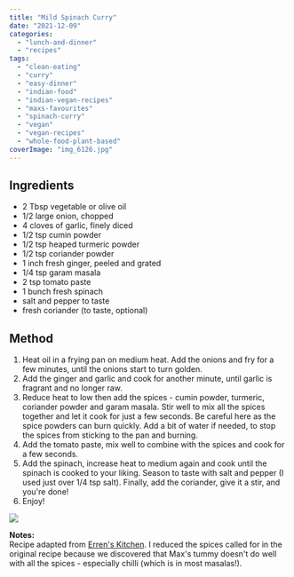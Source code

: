 ```yaml
---
title: "Mild Spinach Curry"
date: "2021-12-09"
categories: 
  - "lunch-and-dinner"
  - "recipes"
tags: 
  - "clean-eating"
  - "curry"
  - "easy-dinner"
  - "indian-food"
  - "indian-vegan-recipes"
  - "maxs-favourites"
  - "spinach-curry"
  - "vegan"
  - "vegan-recipes"
  - "whole-food-plant-based"
coverImage: "img_6126.jpg"
---
```


## Ingredients

- 2 Tbsp vegetable or olive oil
- 1/2 large onion, chopped
- 4 cloves of garlic, finely diced
- 1/2 tsp cumin powder
- 1/2 tsp heaped turmeric powder
- 1/2 tsp coriander powder
- 1 inch fresh ginger, peeled and grated
- 1/4 tsp garam masala
- 2 tsp tomato paste
- 1 bunch fresh spinach
- salt and pepper to taste
- fresh coriander (to taste, optional)

## Method

1. Heat oil in a frying pan on medium heat. Add the onions and fry for a few minutes, until the onions start to turn golden.
2. Add the ginger and garlic and cook for another minute, until garlic is fragrant and no longer raw.
3. Reduce heat to low then add the spices - cumin powder, turmeric, coriander powder and garam masala. Stir well to mix all the spices together and let it cook for just a few seconds. Be careful here as the spice powders can burn quickly. Add a bit of water if needed, to stop the spices from sticking to the pan and burning.
4. Add the tomato paste, mix well to combine with the spices and cook for a few seconds.
5. Add the spinach, increase heat to medium again and cook until the spinach is cooked to your liking. Season to taste with salt and pepper (I used just over 1/4 tsp salt). Finally, add the coriander, give it a stir, and you're done!
6. Enjoy!

![](https://shalveena.files.wordpress.com/2021/12/img_6130.jpg?w=768)

**Notes:**  
Recipe adapted from [Erren's Kitchen](https://www.errenskitchen.com/sag-bahji-spinach-curry/comment-page-5/#comments). I reduced the spices called for in the original recipe because we discovered that Max's tummy doesn't do well with all the spices - especially chilli (which is in most masalas!).
